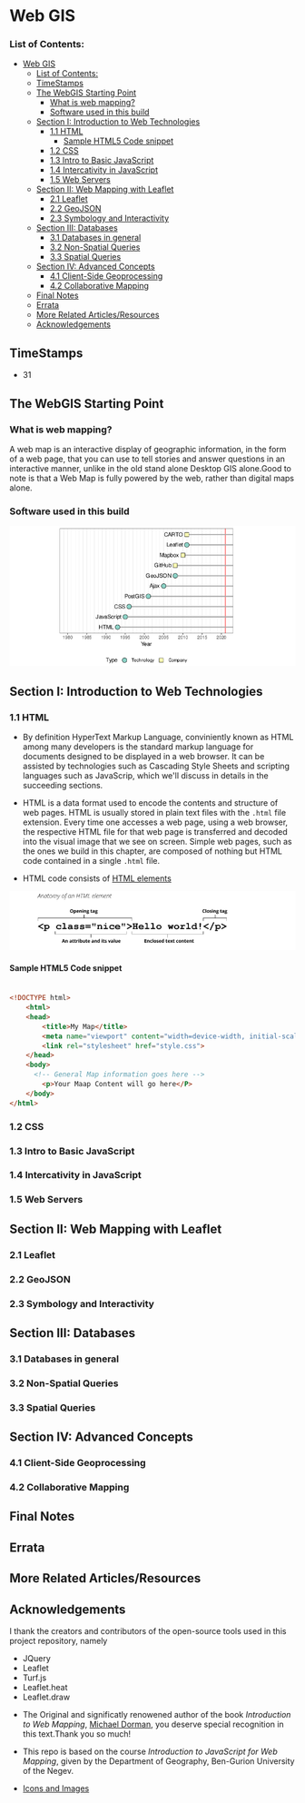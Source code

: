 # Web GIS
### List of Contents:
- [Web GIS](#web-gis)
    - [List of Contents:](#list-of-contents)
  - [TimeStamps](#timestamps)
  - [The WebGIS Starting Point](#the-webgis-starting-point)
    - [What is web mapping?](#what-is-web-mapping)
    - [Software used in this build](#software-used-in-this-build)
  - [Section I: Introduction to Web Technologies](#section-i-introduction-to-web-technologies)
    - [1.1 HTML](#11-html)
      - [Sample HTML5 Code snippet](#sample-html5-code-snippet)
    - [1.2 CSS](#12-css)
    - [1.3 Intro to Basic JavaScript](#13-intro-to-basic-javascript)
    - [1.4 Intercativity in JavaScript](#14-intercativity-in-javascript)
    - [1.5 Web Servers](#15-web-servers)
  - [Section II: Web Mapping with Leaflet](#section-ii-web-mapping-with-leaflet)
    - [2.1 Leaflet](#21-leaflet)
    - [2.2 GeoJSON](#22-geojson)
    - [2.3 Symbology and Interactivity](#23-symbology-and-interactivity)
  - [Section III: Databases](#section-iii-databases)
    - [3.1 Databases in general](#31-databases-in-general)
    - [3.2 Non-Spatial Queries](#32-non-spatial-queries)
    - [3.3 Spatial Queries](#33-spatial-queries)
  - [Section IV: Advanced Concepts](#section-iv-advanced-concepts)
    - [4.1 Client-Side Geoprocessing](#41-client-side-geoprocessing)
    - [4.2 Collaborative Mapping](#42-collaborative-mapping)
  - [Final Notes](#final-notes)
  - [Errata](#errata)
  - [More Related Articles/Resources](#more-related-articlesresources)
  - [Acknowledgements](#acknowledgements)

## TimeStamps
- 31
## The WebGIS Starting Point
### What is web mapping?
A web map is an interactive display of geographic information, in the form of a web page, that you can use to tell stories and answer questions in an interactive manner, unlike in the old stand alone Desktop GIS alone.Good to note is that a Web Map is fully powered by the web, rather than digital maps alone.
  ### Software used in this build
  <img src = "https://github.com/OkomoJacob/webGIS/blob/main/3.assets/softwares.png">

## Section I: Introduction to Web Technologies
### 1.1 HTML
- By definition HyperText Markup Language, conviniently known as HTML among many developers is the standard markup language for documents designed to be displayed in a web browser. It can be assisted by technologies such as Cascading Style Sheets and scripting languages such as JavaScrip, which we'll discuss in details in the succeeding sections.
- HTML is a data format used to encode the contents and structure of web pages. HTML is usually stored in plain text files with the `.html` file extension. Every time one accesses a web page, using a web browser, the respective HTML file for that web page is transferred and decoded into the visual image that we see on screen.
Simple web pages, such as the ones we build in this chapter, are composed of nothing but HTML code contained in a single `.html` file. 

- HTML code consists of [HTML elements](https://developer.mozilla.org/en-US/docs/Web/HTML/Element)
<img src = "https://github.com/OkomoJacob/webGIS/blob/main/3.assets/htmlElement.png">

#### Sample HTML5 Code snippet
```html

<!DOCTYPE html>
    <html>
    <head>
        <title>My Map</title>
        <meta name="viewport" content="width=device-width, initial-scale=1.0">
        <link rel="stylesheet" href="style.css">
    </head>
    <body>
      <!-- General Map information goes here -->
        <p>Your Maap Content will go here</P>
    </body>
</html>

```

### 1.2 CSS

### 1.3 Intro to Basic JavaScript
### 1.4 Intercativity in JavaScript
### 1.5 Web Servers 

## Section II: Web Mapping with Leaflet
### 2.1 Leaflet
### 2.2 GeoJSON
### 2.3 Symbology and Interactivity
  
## Section III: Databases
### 3.1 Databases in general
### 3.2 Non-Spatial Queries
### 3.3 Spatial Queries

## Section IV: Advanced Concepts
### 4.1 Client-Side Geoprocessing
### 4.2 Collaborative Mapping


## Final Notes

## Errata

## More Related Articles/Resources


## Acknowledgements
I thank the creators and contributors of the open-source tools used in this project repository, namely  <br> 
  * JQuery <br>
  * Leaflet <br>
  * Turf.js <br>
  * Leaflet.heat <br>
  * Leaflet.draw <br>

- The Original and significatly renowened author of the book _Introduction to Web Mapping_, [Michael Dorman](link), you deserve special recognition in this text.Thank you so much!

- This repo is based on the course _Introduction to JavaScript for Web Mapping_, given by the Department of Geography, Ben-Gurion University of the Negev.

- [Icons and Images](https://www.flaticon.com/)
